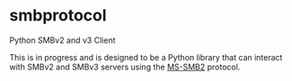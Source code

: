 # smbprotocol
Python SMBv2 and v3 Client

This is in progress and is designed to be a Python library that can interact with SMBv2 and SMBv3 servers using the [MS-SMB2](https://msdn.microsoft.com/en-us/library/cc246482.aspx) protocol.
